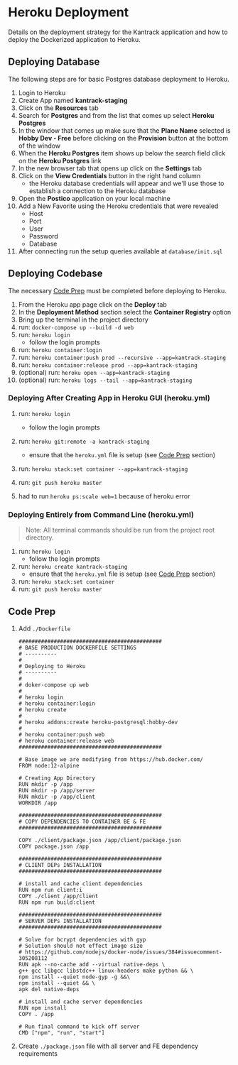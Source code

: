# Heroku Deployment

Details on the deployment strategy for the Kantrack application and how to deploy the Dockerized application to Heroku.


## Deploying Database

The following steps are for basic Postgres database deployment to Heroku.

1. Login to Heroku
1. Create App named **kantrack-staging**
1. Click on the **Resources** tab
1. Search for **Postgres** and from the list that comes up select **Heroku Postgres**
1. In the window that comes up make sure that the **Plane Name** selected is **Hobby Dev - Free** before clicking on the **Provision** button at the bottom of the window
1. When the **Heroku Postgres** item shows up below the search field click on the **Heroku Postgres** link
1. In the new browser tab that opens up click on the **Settings** tab
1. Click on the **View Credentials** button in the right hand column
    - the Heroku database credentials will appear and we'll use those to establish a connection to the Heroku database
1. Open the **Postico** application on your local machine
1. Add a New Favorite using the Heroku credentials that were revealed
    - Host
    - Port
    - User
    - Password
    - Database
1. After connecting run the setup queries available at `database/init.sql`


## Deploying Codebase

The necessary [Code Prep](/#code-prep) must be completed before deploying to Heroku.

1. From the Heroku app page click on the **Deploy** tab
1. In the **Deployment Method** section select the **Container Registry** option
1. Bring up the terminal in the project directory
1. run: `docker-compose up --build -d web`
1. run: `heroku login`
    - follow the login prompts
1. run: `heroku container:login`
1. run: `heroku container:push prod --recursive --app=kantrack-staging`
1. run: `heroku container:release prod --app=kantrack-staging`
1. (optional) run: `heroku open --app=kantrack-staging`
1. (optional) run: `heroku logs --tail --app=kantrack-staging`


### Deploying After Creating App in Heroku GUI (heroku.yml)

1. run: `heroku login`
    - follow the login prompts
1. run: `heroku git:remote -a kantrack-staging`
    - ensure that the `heroku.yml` file is setup (see [Code Prep](/#code-prep) section)
1. run: `heroku stack:set container --app=kantrack-staging`
1. run: `git push heroku master`

1. had to run `heroku ps:scale web=1` because of heroku error

### Deploying Entirely from Command Line (heroku.yml)

> Note: All terminal commands should be run from the project root directory. 

1. run: `heroku login`
    - follow the login prompts
1. run: `heroku create kantrack-staging`
    - ensure that the `heroku.yml` file is setup (see [Code Prep](/#code-prep) section)
1. run: `heroku stack:set container`
1. run: `git push heroku master`


## Code Prep

1. Add `./Dockerfile`

    ```
    #############################################
    # BASE PRODUCTION DOCKERFILE SETTINGS
    # ----------
    #
    # Deploying to Heroku
    # ----------
    #
    # doker-compose up web
    #
    # heroku login
    # heroku container:login
    # heroku create
    #
    # heroku addons:create heroku-postgresql:hobby-dev
    #
    # heroku container:push web
    # heroku container:release web
    #############################################

    # Base image we are modifying from https://hub.docker.com/
    FROM node:12-alpine

    # Creating App Directory
    RUN mkdir -p /app
    RUN mkdir -p /app/server
    RUN mkdir -p /app/client
    WORKDIR /app

    #############################################
    # COPY DEPENDENCIES TO CONTAINER BE & FE
    #############################################

    COPY ./client/package.json /app/client/package.json
    COPY package.json /app

    #############################################
    # CLIENT DEPs INSTALLATION
    #############################################

    # install and cache client dependencies
    RUN npm run client:i
    COPY ./client /app/client
    RUN npm run build:client

    #############################################
    # SERVER DEPs INSTALLATION
    #############################################

    # Solve for bcrypt dependencies with gyp
    # Solution should not effect image size
    # https://github.com/nodejs/docker-node/issues/384#issuecomment-305208112
    RUN apk --no-cache add --virtual native-deps \
    g++ gcc libgcc libstdc++ linux-headers make python && \
    npm install --quiet node-gyp -g &&\
    npm install --quiet && \
    apk del native-deps

    # install and cache server dependencies
    RUN npm install
    COPY . /app

    # Run final command to kick off server
    CMD ["npm", "run", "start"]
    ```

1. Create `./package.json` file with all server and FE dependency requirements
